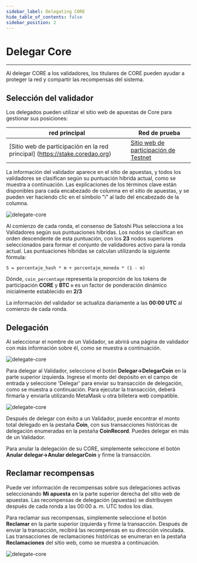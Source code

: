 ```yaml
---
sidebar_label: Delegating CORE
hide_table_of_contents: false
sidebar_position: 2
---
```


# Delegar Core

---

Al delegar CORE a los validadores, los titulares de CORE pueden ayudar a proteger la red y compartir las recompensas del sistema.

## Selección del validador

Los delegados pueden utilizar el sitio web de apuestas de Core para gestionar sus posiciones:

| red principal                                                                                                                                                                                       | Red de prueba                                                            |
| --------------------------------------------------------------------------------------------------------------------------------------------------------------------------------------------------- | ------------------------------------------------------------------------ |
| [Sitio web de participación en la red principal] (https://stake.coredao.org) | [Sitio web de participación de Testnet](https://stake.test.btcs.network) |

La información del validador aparece en el sitio de apuestas, y todos los validadores se clasifican según su puntuación híbrida actual, como se muestra a continuación. Las explicaciones de los términos clave están disponibles para cada encabezado de columna en el sitio de apuestas, y se pueden ver haciendo clic en el símbolo "i" al lado del encabezado de la columna.

![delegate-core](../../static/img/delegate/delegate-core/delegate-core-1.avif)

Al comienzo de cada ronda, el consenso de Satoshi Plus selecciona a los Validadores según sus puntuaciones híbridas. Los nodos se clasifican en orden descendente de esta puntuación, con los **23** nodos superiores seleccionados para formar el conjunto de validadores activo para la ronda actual. Las puntuaciones híbridas se calculan utilizando la siguiente fórmula:

`S = porcentaje_hash * m + porcentaje_moneda * (1 - m)`

Dónde,
`coin_percentage` representa la proporción de los tokens de participación **CORE** y **BTC**
`m` es un factor de ponderación dinámico inicialmente establecido en **2/3**

La información del validador se actualiza diariamente a las **00:00 UTC** al comienzo de cada ronda.

## Delegación

Al seleccionar el nombre de un Validador, se abrirá una página de validador con más información sobre él, como se muestra a continuación.

![delegate-core](../../static/img/delegate/delegate-core/delegate-core-2.avif)

Para delegar al Validador, seleccione el botón **Delegar→DelegarCoin** en la parte superior izquierda. Ingrese el monto del depósito en el campo de entrada y seleccione 'Delegar' para enviar su transacción de delegación, como se muestra a continuación. Para ejecutar la transacción, deberá firmarla y enviarla utilizando MetaMask u otra billetera web compatible.

![delegate-core](../../static/img/delegate/delegate-core/delegate-core-3.avif)

Después de delegar con éxito a un Validador, puede encontrar el monto total delegado en la pestaña **Coin**, con sus transacciones históricas de delegación enumeradas en la pestaña **CoinRecord**. Puedes delegar en más de un Validador.

Para anular la delegación de su CORE, simplemente seleccione el botón **Anular delegar→Anular delegarCoin** y firme la transacción.

## Reclamar recompensas

Puede ver información de recompensas sobre sus delegaciones activas seleccionando **Mi apuesta** en la parte superior derecha del sitio web de apuestas. Las recompensas de delegación (apuestas) se distribuyen después de cada ronda a las 00:00 a. m. UTC todos los días.

Para reclamar sus recompensas, simplemente seleccione el botón **Reclamar** en la parte superior izquierda y firme la transacción. Después de enviar la transacción, recibirá las recompensas en su dirección vinculada. Las transacciones de reclamaciones históricas se enumeran en la pestaña **Reclamaciones** del sitio web, como se muestra a continuación.

![delegate-core](../../static/img/delegate/delegate-core/delegate-core-4.avif)
